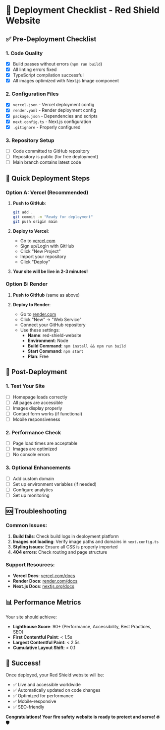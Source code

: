 # 🚀 Deployment Checklist - Red Shield Website

## ✅ Pre-Deployment Checklist

### 1. Code Quality
- [x] Build passes without errors (`npm run build`)
- [x] All linting errors fixed
- [x] TypeScript compilation successful
- [x] All images optimized with Next.js Image component

### 2. Configuration Files
- [x] `vercel.json` - Vercel deployment config
- [x] `render.yaml` - Render deployment config
- [x] `package.json` - Dependencies and scripts
- [x] `next.config.ts` - Next.js configuration
- [x] `.gitignore` - Properly configured

### 3. Repository Setup
- [ ] Code committed to GitHub repository
- [ ] Repository is public (for free deployment)
- [ ] Main branch contains latest code

## 🎯 Quick Deployment Steps

### Option A: Vercel (Recommended)
1. **Push to GitHub**:
   ```bash
   git add .
   git commit -m "Ready for deployment"
   git push origin main
   ```

2. **Deploy to Vercel**:
   - Go to [vercel.com](https://vercel.com)
   - Sign up/Login with GitHub
   - Click "New Project"
   - Import your repository
   - Click "Deploy"

3. **Your site will be live in 2-3 minutes!**

### Option B: Render
1. **Push to GitHub** (same as above)

2. **Deploy to Render**:
   - Go to [render.com](https://render.com)
   - Click "New" → "Web Service"
   - Connect your GitHub repository
   - Use these settings:
     - **Name**: red-shield-website
     - **Environment**: Node
     - **Build Command**: `npm install && npm run build`
     - **Start Command**: `npm start`
     - **Plan**: Free

## 🔧 Post-Deployment

### 1. Test Your Site
- [ ] Homepage loads correctly
- [ ] All pages are accessible
- [ ] Images display properly
- [ ] Contact form works (if functional)
- [ ] Mobile responsiveness

### 2. Performance Check
- [ ] Page load times are acceptable
- [ ] Images are optimized
- [ ] No console errors

### 3. Optional Enhancements
- [ ] Add custom domain
- [ ] Set up environment variables (if needed)
- [ ] Configure analytics
- [ ] Set up monitoring

## 🆘 Troubleshooting

### Common Issues:
1. **Build fails**: Check build logs in deployment platform
2. **Images not loading**: Verify image paths and domains in `next.config.ts`
3. **Styling issues**: Ensure all CSS is properly imported
4. **404 errors**: Check routing and page structure

### Support Resources:
- **Vercel Docs**: [vercel.com/docs](https://vercel.com/docs)
- **Render Docs**: [render.com/docs](https://render.com/docs)
- **Next.js Docs**: [nextjs.org/docs](https://nextjs.org/docs)

## 📊 Performance Metrics

Your site should achieve:
- **Lighthouse Score**: 90+ (Performance, Accessibility, Best Practices, SEO)
- **First Contentful Paint**: < 1.5s
- **Largest Contentful Paint**: < 2.5s
- **Cumulative Layout Shift**: < 0.1

## 🎉 Success!

Once deployed, your Red Shield website will be:
- ✅ Live and accessible worldwide
- ✅ Automatically updated on code changes
- ✅ Optimized for performance
- ✅ Mobile-responsive
- ✅ SEO-friendly

**Congratulations! Your fire safety website is ready to protect and serve! 🔥🛡️** 